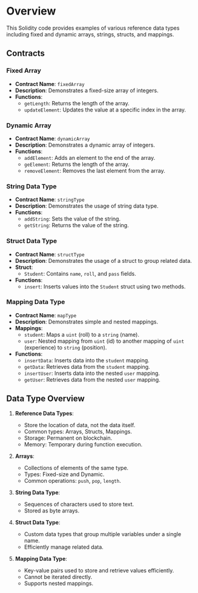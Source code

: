 # Overview

This Solidity code provides examples of various reference data types including fixed and dynamic arrays, strings, structs, and mappings.

## Contracts

### Fixed Array

- **Contract Name**: `fixedArray`
- **Description**: Demonstrates a fixed-size array of integers.
- **Functions**:
  - `getLength`: Returns the length of the array.
  - `updateElement`: Updates the value at a specific index in the array.

### Dynamic Array

- **Contract Name**: `dynamicArray`
- **Description**: Demonstrates a dynamic array of integers.
- **Functions**:
  - `addElement`: Adds an element to the end of the array.
  - `geElement`: Returns the length of the array.
  - `removeElement`: Removes the last element from the array.

### String Data Type

- **Contract Name**: `stringType`
- **Description**: Demonstrates the usage of string data type.
- **Functions**:
  - `addString`: Sets the value of the string.
  - `getString`: Returns the value of the string.

### Struct Data Type

- **Contract Name**: `structType`
- **Description**: Demonstrates the usage of a struct to group related data.
- **Struct**:
  - `Student`: Contains `name`, `roll`, and `pass` fields.
- **Functions**:
  - `insert`: Inserts values into the `Student` struct using two methods.

### Mapping Data Type

- **Contract Name**: `mapType`
- **Description**: Demonstrates simple and nested mappings.
- **Mappings**:
  - `student`: Maps a `uint` (roll) to a `string` (name).
  - `user`: Nested mapping from `uint` (id) to another mapping of `uint` (experience) to `string` (position).
- **Functions**:
  - `insertData`: Inserts data into the `student` mapping.
  - `getData`: Retrieves data from the `student` mapping.
  - `insertUser`: Inserts data into the nested `user` mapping.
  - `getUser`: Retrieves data from the nested `user` mapping.

## Data Type Overview

1. **Reference Data Types**:
   - Store the location of data, not the data itself.
   - Common types: Arrays, Structs, Mappings.
   - Storage: Permanent on blockchain.
   - Memory: Temporary during function execution.

2. **Arrays**:
   - Collections of elements of the same type.
   - Types: Fixed-size and Dynamic.
   - Common operations: `push`, `pop`, `length`.

3. **String Data Type**:
   - Sequences of characters used to store text.
   - Stored as byte arrays.

4. **Struct Data Type**:
   - Custom data types that group multiple variables under a single name.
   - Efficiently manage related data.

5. **Mapping Data Type**:
   - Key-value pairs used to store and retrieve values efficiently.
   - Cannot be iterated directly.
   - Supports nested mappings.

